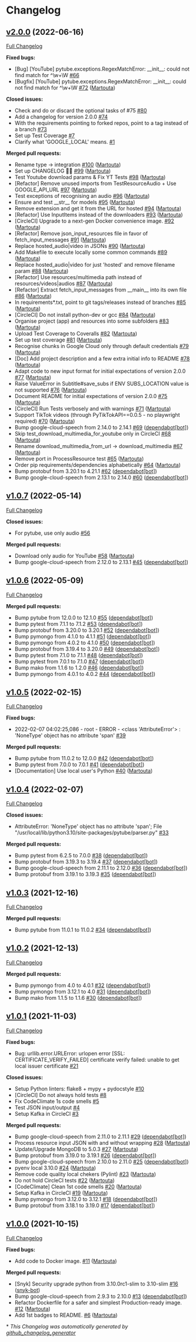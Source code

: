 # Changelog

## [v2.0.0](https://github.com/martouta/speech_processor/tree/v2.0.0) (2022-06-16)

[Full Changelog](https://github.com/martouta/speech_processor/compare/v1.0.7...v2.0.0)

**Fixed bugs:**

- \[Bug\] \[YouTube\] pytube.exceptions.RegexMatchError: \_\_init\_\_: could not find match for ^\w+\W [\#66](https://github.com/Martouta/speech_processor/issues/66)
- \[Bugfix\] \[YouTube\] pytube.exceptions.RegexMatchError: \_\_init\_\_: could not find match for ^\w+\W [\#72](https://github.com/Martouta/speech_processor/pull/72) ([Martouta](https://github.com/Martouta))

**Closed issues:**

- Check and do or discard the optional tasks of \#75 [\#80](https://github.com/Martouta/speech_processor/issues/80)
- Add a changelog for version 2.0.0 [\#74](https://github.com/Martouta/speech_processor/issues/74)
- With the requirements pointing to forked repos, point to a tag instead of a branch [\#73](https://github.com/Martouta/speech_processor/issues/73)
- Set up Test Coverage [\#7](https://github.com/Martouta/speech_processor/issues/7)
- Clarify what 'GOOGLE\_LOCAL' means. [\#1](https://github.com/Martouta/speech_processor/issues/1)

**Merged pull requests:**

- Rename type -\> integration [\#100](https://github.com/Martouta/speech_processor/pull/100) ([Martouta](https://github.com/Martouta))
- Set up CHANGELOG 💃🏻 [\#99](https://github.com/Martouta/speech_processor/pull/99) ([Martouta](https://github.com/Martouta))
- Test Youtube download params & Fix YT Tests [\#98](https://github.com/Martouta/speech_processor/pull/98) ([Martouta](https://github.com/Martouta))
- \[Refactor\] Remove unused imports from TestResourceAudio + Use GOOGLE\_API\_URL [\#97](https://github.com/Martouta/speech_processor/pull/97) ([Martouta](https://github.com/Martouta))
- Test exceptions of recognising an audio [\#96](https://github.com/Martouta/speech_processor/pull/96) ([Martouta](https://github.com/Martouta))
- Ensure and test \_\_str\_\_ for models [\#95](https://github.com/Martouta/speech_processor/pull/95) ([Martouta](https://github.com/Martouta))
- Remove extension and get it from the URL for hosted [\#94](https://github.com/Martouta/speech_processor/pull/94) ([Martouta](https://github.com/Martouta))
- \[Refactor\] Use InputItems instead of the downloaders [\#93](https://github.com/Martouta/speech_processor/pull/93) ([Martouta](https://github.com/Martouta))
- \[CircleCI\] Upgrade to a next-gen Docker convenience image. [\#92](https://github.com/Martouta/speech_processor/pull/92) ([Martouta](https://github.com/Martouta))
- \[Refactor\] Remove json\_input\_resources file in favor of fetch\_input\_messages [\#91](https://github.com/Martouta/speech_processor/pull/91) ([Martouta](https://github.com/Martouta))
- Replace hosted\_audio|video in JSONs [\#90](https://github.com/Martouta/speech_processor/pull/90) ([Martouta](https://github.com/Martouta))
- Add Makefile to execute locally some common commands [\#89](https://github.com/Martouta/speech_processor/pull/89) ([Martouta](https://github.com/Martouta))
- Replace hosted\_audio|video for just 'hosted' and remove filename param [\#88](https://github.com/Martouta/speech_processor/pull/88) ([Martouta](https://github.com/Martouta))
- \[Refactor\] Use resources/multimedia path instead of resources/videos|audios [\#87](https://github.com/Martouta/speech_processor/pull/87) ([Martouta](https://github.com/Martouta))
- \[Refactor\] Extract fetch\_input\_messages from \_\_main\_\_ into its own file [\#86](https://github.com/Martouta/speech_processor/pull/86) ([Martouta](https://github.com/Martouta))
- In requirements\*.txt, point to git tags/releases instead of branches [\#85](https://github.com/Martouta/speech_processor/pull/85) ([Martouta](https://github.com/Martouta))
- \[CircleCI\] Do not install python-dev or gcc [\#84](https://github.com/Martouta/speech_processor/pull/84) ([Martouta](https://github.com/Martouta))
- Organise project \(app\) and resources into some subfolders [\#83](https://github.com/Martouta/speech_processor/pull/83) ([Martouta](https://github.com/Martouta))
- Upload Test Coverage to Coveralls [\#82](https://github.com/Martouta/speech_processor/pull/82) ([Martouta](https://github.com/Martouta))
- Set up test coverage [\#81](https://github.com/Martouta/speech_processor/pull/81) ([Martouta](https://github.com/Martouta))
- Recognise chunks in Google Cloud only through default credentials [\#79](https://github.com/Martouta/speech_processor/pull/79) ([Martouta](https://github.com/Martouta))
- \[Doc\] Add project description and a few extra initial info to README [\#78](https://github.com/Martouta/speech_processor/pull/78) ([Martouta](https://github.com/Martouta))
- Adapt code to new input format for initial expectations of version 2.0.0 [\#77](https://github.com/Martouta/speech_processor/pull/77) ([Martouta](https://github.com/Martouta))
- Raise ValueError in Subtitle\#save\_subs if ENV SUBS\_LOCATION value is not supported [\#76](https://github.com/Martouta/speech_processor/pull/76) ([Martouta](https://github.com/Martouta))
- Document README for initial expectations of version 2.0.0 [\#75](https://github.com/Martouta/speech_processor/pull/75) ([Martouta](https://github.com/Martouta))
- \[CircleCI\] Run Tests verbosely and with warnings [\#71](https://github.com/Martouta/speech_processor/pull/71) ([Martouta](https://github.com/Martouta))
- Support TikTok videos \(through PyTikTokAPI==0.0.5 - no playwright required\) [\#70](https://github.com/Martouta/speech_processor/pull/70) ([Martouta](https://github.com/Martouta))
- Bump google-cloud-speech from 2.14.0 to 2.14.1 [\#69](https://github.com/Martouta/speech_processor/pull/69) ([dependabot[bot]](https://github.com/apps/dependabot))
- Skip test\_download\_multimedia\_for\_youtube only in CircleCI [\#68](https://github.com/Martouta/speech_processor/pull/68) ([Martouta](https://github.com/Martouta))
- Rename download\_multimedia\_from\_url -\> download\_multimedia [\#67](https://github.com/Martouta/speech_processor/pull/67) ([Martouta](https://github.com/Martouta))
- Remove port in ProcessResource test [\#65](https://github.com/Martouta/speech_processor/pull/65) ([Martouta](https://github.com/Martouta))
- Order pip requirements/dependencies alphabetically [\#64](https://github.com/Martouta/speech_processor/pull/64) ([Martouta](https://github.com/Martouta))
- Bump protobuf from 3.20.1 to 4.21.1 [\#62](https://github.com/Martouta/speech_processor/pull/62) ([dependabot[bot]](https://github.com/apps/dependabot))
- Bump google-cloud-speech from 2.13.1 to 2.14.0 [\#60](https://github.com/Martouta/speech_processor/pull/60) ([dependabot[bot]](https://github.com/apps/dependabot))

## [v1.0.7](https://github.com/martouta/speech_processor/tree/v1.0.7) (2022-05-14)

[Full Changelog](https://github.com/martouta/speech_processor/compare/v1.0.6...v1.0.7)

**Closed issues:**

- For pytube, use only audio [\#56](https://github.com/Martouta/speech_processor/issues/56)

**Merged pull requests:**

- Download only audio for YouTube [\#58](https://github.com/Martouta/speech_processor/pull/58) ([Martouta](https://github.com/Martouta))
- Bump google-cloud-speech from 2.12.0 to 2.13.1 [\#45](https://github.com/Martouta/speech_processor/pull/45) ([dependabot[bot]](https://github.com/apps/dependabot))

## [v1.0.6](https://github.com/martouta/speech_processor/tree/v1.0.6) (2022-05-09)

[Full Changelog](https://github.com/martouta/speech_processor/compare/v1.0.5...v1.0.6)

**Merged pull requests:**

- Bump pytube from 12.0.0 to 12.1.0 [\#55](https://github.com/Martouta/speech_processor/pull/55) ([dependabot[bot]](https://github.com/apps/dependabot))
- Bump pytest from 7.1.1 to 7.1.2 [\#53](https://github.com/Martouta/speech_processor/pull/53) ([dependabot[bot]](https://github.com/apps/dependabot))
- Bump protobuf from 3.20.0 to 3.20.1 [\#52](https://github.com/Martouta/speech_processor/pull/52) ([dependabot[bot]](https://github.com/apps/dependabot))
- Bump pymongo from 4.1.0 to 4.1.1 [\#51](https://github.com/Martouta/speech_processor/pull/51) ([dependabot[bot]](https://github.com/apps/dependabot))
- Bump pymongo from 4.0.2 to 4.1.0 [\#50](https://github.com/Martouta/speech_processor/pull/50) ([dependabot[bot]](https://github.com/apps/dependabot))
- Bump protobuf from 3.19.4 to 3.20.0 [\#49](https://github.com/Martouta/speech_processor/pull/49) ([dependabot[bot]](https://github.com/apps/dependabot))
- Bump pytest from 7.1.0 to 7.1.1 [\#48](https://github.com/Martouta/speech_processor/pull/48) ([dependabot[bot]](https://github.com/apps/dependabot))
- Bump pytest from 7.0.1 to 7.1.0 [\#47](https://github.com/Martouta/speech_processor/pull/47) ([dependabot[bot]](https://github.com/apps/dependabot))
- Bump mako from 1.1.6 to 1.2.0 [\#46](https://github.com/Martouta/speech_processor/pull/46) ([dependabot[bot]](https://github.com/apps/dependabot))
- Bump pymongo from 4.0.1 to 4.0.2 [\#44](https://github.com/Martouta/speech_processor/pull/44) ([dependabot[bot]](https://github.com/apps/dependabot))

## [v1.0.5](https://github.com/martouta/speech_processor/tree/v1.0.5) (2022-02-15)

[Full Changelog](https://github.com/martouta/speech_processor/compare/v1.0.4...v1.0.5)

**Fixed bugs:**

- 2022-02-07 04:02:25,086 - root - ERROR - \<class 'AttributeError'\> : 'NoneType' object has no attribute 'span' [\#39](https://github.com/Martouta/speech_processor/issues/39)

**Merged pull requests:**

- Bump pytube from 11.0.2 to 12.0.0 [\#42](https://github.com/Martouta/speech_processor/pull/42) ([dependabot[bot]](https://github.com/apps/dependabot))
- Bump pytest from 7.0.0 to 7.0.1 [\#41](https://github.com/Martouta/speech_processor/pull/41) ([dependabot[bot]](https://github.com/apps/dependabot))
- \[Documentation\] Use local user's Python [\#40](https://github.com/Martouta/speech_processor/pull/40) ([Martouta](https://github.com/Martouta))

## [v1.0.4](https://github.com/martouta/speech_processor/tree/v1.0.4) (2022-02-07)

[Full Changelog](https://github.com/martouta/speech_processor/compare/v1.0.3...v1.0.4)

**Closed issues:**

- AttributeError: 'NoneType' object has no attribute 'span'; File "/usr/local/lib/python3.10/site-packages/pytube/parser.py" [\#33](https://github.com/Martouta/speech_processor/issues/33)

**Merged pull requests:**

- Bump pytest from 6.2.5 to 7.0.0 [\#38](https://github.com/Martouta/speech_processor/pull/38) ([dependabot[bot]](https://github.com/apps/dependabot))
- Bump protobuf from 3.19.3 to 3.19.4 [\#37](https://github.com/Martouta/speech_processor/pull/37) ([dependabot[bot]](https://github.com/apps/dependabot))
- Bump google-cloud-speech from 2.11.1 to 2.12.0 [\#36](https://github.com/Martouta/speech_processor/pull/36) ([dependabot[bot]](https://github.com/apps/dependabot))
- Bump protobuf from 3.19.1 to 3.19.3 [\#35](https://github.com/Martouta/speech_processor/pull/35) ([dependabot[bot]](https://github.com/apps/dependabot))

## [v1.0.3](https://github.com/martouta/speech_processor/tree/v1.0.3) (2021-12-16)

[Full Changelog](https://github.com/martouta/speech_processor/compare/v1.0.2...v1.0.3)

**Merged pull requests:**

- Bump pytube from 11.0.1 to 11.0.2 [\#34](https://github.com/Martouta/speech_processor/pull/34) ([dependabot[bot]](https://github.com/apps/dependabot))

## [v1.0.2](https://github.com/martouta/speech_processor/tree/v1.0.2) (2021-12-13)

[Full Changelog](https://github.com/martouta/speech_processor/compare/v1.0.1...v1.0.2)

**Merged pull requests:**

- Bump pymongo from 4.0 to 4.0.1 [\#32](https://github.com/Martouta/speech_processor/pull/32) ([dependabot[bot]](https://github.com/apps/dependabot))
- Bump pymongo from 3.12.1 to 4.0 [\#31](https://github.com/Martouta/speech_processor/pull/31) ([dependabot[bot]](https://github.com/apps/dependabot))
- Bump mako from 1.1.5 to 1.1.6 [\#30](https://github.com/Martouta/speech_processor/pull/30) ([dependabot[bot]](https://github.com/apps/dependabot))

## [v1.0.1](https://github.com/martouta/speech_processor/tree/v1.0.1) (2021-11-03)

[Full Changelog](https://github.com/martouta/speech_processor/compare/v1.0.0...v1.0.1)

**Fixed bugs:**

- Bug: urllib.error.URLError: urlopen error \[SSL: CERTIFICATE\_VERIFY\_FAILED\] certificate verify failed: unable to get local issuer certificate [\#21](https://github.com/Martouta/speech_processor/issues/21)

**Closed issues:**

- Setup Python linters: flake8 + mypy + pydocstyle [\#10](https://github.com/Martouta/speech_processor/issues/10)
- \[CircleCI\] Do not always hold tests [\#8](https://github.com/Martouta/speech_processor/issues/8)
- Fix CodeClimate 1s code smells [\#5](https://github.com/Martouta/speech_processor/issues/5)
- Test JSON input/output [\#4](https://github.com/Martouta/speech_processor/issues/4)
- Setup Kafka in CircleCI [\#3](https://github.com/Martouta/speech_processor/issues/3)

**Merged pull requests:**

- Bump google-cloud-speech from 2.11.0 to 2.11.1 [\#29](https://github.com/Martouta/speech_processor/pull/29) ([dependabot[bot]](https://github.com/apps/dependabot))
- Process resource input JSON with and without wrapping [\#28](https://github.com/Martouta/speech_processor/pull/28) ([Martouta](https://github.com/Martouta))
- Update/Upgrade MongoDB to 5.0.3 [\#27](https://github.com/Martouta/speech_processor/pull/27) ([Martouta](https://github.com/Martouta))
- Bump protobuf from 3.19.0 to 3.19.1 [\#26](https://github.com/Martouta/speech_processor/pull/26) ([dependabot[bot]](https://github.com/apps/dependabot))
- Bump google-cloud-speech from 2.10.0 to 2.11.0 [\#25](https://github.com/Martouta/speech_processor/pull/25) ([dependabot[bot]](https://github.com/apps/dependabot))
- pyenv local 3.10.0 [\#24](https://github.com/Martouta/speech_processor/pull/24) ([Martouta](https://github.com/Martouta))
- Remove code quality local chekers \(Pylint\) [\#23](https://github.com/Martouta/speech_processor/pull/23) ([Martouta](https://github.com/Martouta))
- Do not hold CircleCI tests [\#22](https://github.com/Martouta/speech_processor/pull/22) ([Martouta](https://github.com/Martouta))
- \[CodeClimate\] Clean 1st code smells [\#20](https://github.com/Martouta/speech_processor/pull/20) ([Martouta](https://github.com/Martouta))
- Setup Kafka in CircleCI [\#19](https://github.com/Martouta/speech_processor/pull/19) ([Martouta](https://github.com/Martouta))
- Bump pymongo from 3.12.0 to 3.12.1 [\#18](https://github.com/Martouta/speech_processor/pull/18) ([dependabot[bot]](https://github.com/apps/dependabot))
- Bump protobuf from 3.18.1 to 3.19.0 [\#17](https://github.com/Martouta/speech_processor/pull/17) ([dependabot[bot]](https://github.com/apps/dependabot))

## [v1.0.0](https://github.com/martouta/speech_processor/tree/v1.0.0) (2021-10-15)

[Full Changelog](https://github.com/martouta/speech_processor/compare/45f9872db26596ebd386332a6ec8ef3cd358ef3d...v1.0.0)

**Fixed bugs:**

- Add code to Docker image. [\#11](https://github.com/Martouta/speech_processor/pull/11) ([Martouta](https://github.com/Martouta))

**Merged pull requests:**

- \[Snyk\] Security upgrade python from 3.10.0rc1-slim to 3.10-slim [\#16](https://github.com/Martouta/speech_processor/pull/16) ([snyk-bot](https://github.com/snyk-bot))
- Bump google-cloud-speech from 2.9.3 to 2.10.0 [\#13](https://github.com/Martouta/speech_processor/pull/13) ([dependabot[bot]](https://github.com/apps/dependabot))
- Refactor Dockerfile for a safer and simplest Production-ready image. [\#12](https://github.com/Martouta/speech_processor/pull/12) ([Martouta](https://github.com/Martouta))
- Add 1st badges to README. [\#6](https://github.com/Martouta/speech_processor/pull/6) ([Martouta](https://github.com/Martouta))



\* *This Changelog was automatically generated by [github_changelog_generator](https://github.com/github-changelog-generator/github-changelog-generator)*
